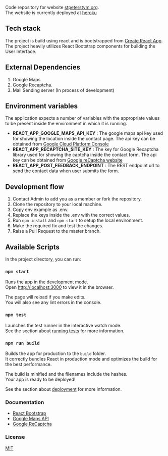 Code repository for website [stpeterstvm.org](https://stpeterstvm.org).  
The website is currently deployed at [heroku](http://desolate-atoll-86988.herokuapp.com/)  

## Tech stack
The project is build using react and is bootstrapped from [Create React App](https://github.com/facebook/create-react-app).  
The project heavily utilizes React Bootstrap components for building the User Interface.  

## External Dependencies
1. Google Maps
2. Google Recaptcha.
3. Mail Sending server (In process of development)

## Environment variables
The application expects a number of variables with the appropriate values to be present inside the environment in which it is running.
* **REACT_APP_GOOGLE_MAPS_API_KEY** : The google maps api key used for showing the location inside the contact page. The api key can be obtained from [Google Cloud Platform Console](https://cloud.google.com/console/google/maps-apis/overview)
* **REACT_APP_RECAPTCHA_SITE_KEY** : The key for Google Recaptcha library used for showing the captcha inside the contact form. The api key can be obtained from [Google reCaptcha website](https://www.google.com/recaptcha/admin/site)
* **REACT_APP_POST_FEEDBACK_ENDPOINT** : The REST endpoint url to send the contact data when user submits the form.

## Development flow
1. Contact Admin to add you as a member or fork the repository.
2. Clone the repository to your local machine.
3. Copy env.example as .env.
4. Replace the keys inside the .env with the correct values.
5. Run `npm install` and `npm start` to setup the local environment.
6. Make the required fix and test the changes.
7. Raise a Pull Request to the master branch.

## Available Scripts

In the project directory, you can run:

### `npm start`

Runs the app in the development mode.<br />
Open [http://localhost:3000](http://localhost:3000) to view it in the browser.

The page will reload if you make edits.<br />
You will also see any lint errors in the console.

### `npm test`

Launches the test runner in the interactive watch mode.<br />
See the section about [running tests](https://facebook.github.io/create-react-app/docs/running-tests) for more information.

### `npm run build`

Builds the app for production to the `build` folder.<br />
It correctly bundles React in production mode and optimizes the build for the best performance.

The build is minified and the filenames include the hashes.<br />
Your app is ready to be deployed!

See the section about [deployment](https://facebook.github.io/create-react-app/docs/deployment) for more information.

### Documentation
* [React Bootstrap](https://react-bootstrap.github.io/)
* [Google Maps API](https://developers.google.com/maps/documentation/javascript/overview)  
* [Google ReCaptcha](https://developers.google.com/recaptcha/intro)

### License
[MIT](https://github.com/jijojames18/stpeterstvm.org/blob/master/LICENSE)

